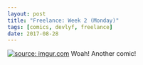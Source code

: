 ```yaml
---
layout: post
title: "Freelance: Week 2 (Monday)"
tags: [comics, devlyf, freelance]
date: 2017-08-28
---
```

<!-- #2 -->
[![](https://i.imgur.com/7j1TpBA.jpeg "source: imgur.com")](https://i.imgur.com/7j1TpBA.jpeg)
Woah! Another comic!
